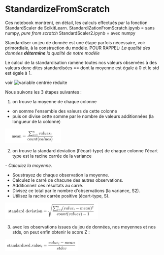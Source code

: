 # StandardizeFromScratch

Ces notebook montrent, en détail, les calculs effectués par la fonction StandardScaler de ScikitLearn.
StandardiZationFromScratch.ipynb = sans numpy, _pure from scratch_
StandardScaler2.ipynb = avec numpy



Standardiser un jeu de donnée est une étape parfois nécessaire, voir primordiale, à la construction du modèle.
POUR RAPPEL: _La qualité des données **détermine** la qualité de notre modèle_




Le calcul de la standardisation ramène toutes nos valeurs observées à des valeurs donc dites standardisées
 == dont la moyenne est égale à 0 et le std est égale à 1.
 
 voir ![variable centrée réduite](https://fr.wikipedia.org/wiki/Variable_centr%C3%A9e_r%C3%A9duite)
 
 
 
 
Nous suivons les 3 étapes suivantes : 



1. on trouve la moyenne de chaque colonne


- on somme l'ensemble des valeurs de cette colonne 
- puis on divise cette somme par le nombre de valeurs additionnées (la longueur de la colonne)

![Means](https://raw.githubusercontent.com/BeeJasmine/StandardizeFromScratch/master/Assets/formula_mean.png)


2. on trouve la standard deviation (l'écart-type) de chaque colonne
  l'écart type est la racine carrée de la variance

_- Calculez la moyenne._
- Soustrayez de chaque observation la moyenne.
- Calculez le carré de chacune des autres observations.
- Additionnez ces résultats au carré.
- Divisez ce total par le nombre d'observations (la variance, S2).
- Utilisez la racine carrée positive (écart-type, S).


![stds](https://raw.githubusercontent.com/BeeJasmine/StandardizeFromScratch/master/Assets/formula_std.png)


3. avec les observations issues du jeu de données, nos moyennes et nos stds, on peut enfin obtenir le score Z :

![Z](https://raw.githubusercontent.com/BeeJasmine/StandardizeFromScratch/master/Assets/formula_standardization.png)


